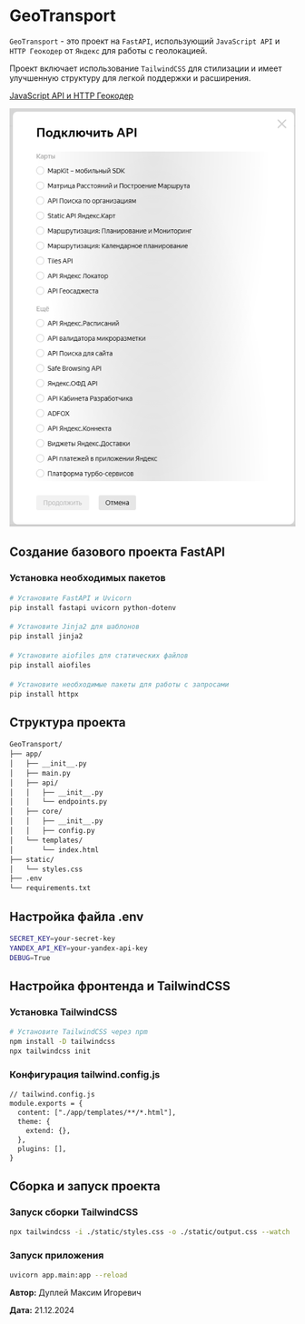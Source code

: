 # GeoTransport

`GeoTransport` - это проект на `FastAPI`, использующий `JavaScript API` и `HTTP Геокодер` от `Яндекс` для работы с геолокацией.

Проект включает использование `TailwindCSS` для стилизации и имеет улучшенную структуру для легкой поддержки и расширения.

[JavaScript API и HTTP Геокодер](https://developer.tech.yandex.ru/services/3)

![api_and_http](api_and_http.png)

## Создание базового проекта FastAPI

### Установка необходимых пакетов

```bash
# Установите FastAPI и Uvicorn
pip install fastapi uvicorn python-dotenv

# Установите Jinja2 для шаблонов
pip install jinja2

# Установите aiofiles для статических файлов
pip install aiofiles

# Установите необходимые пакеты для работы с запросами
pip install httpx
```

## Структура проекта

```markdown
GeoTransport/
├── app/
│   ├── __init__.py
│   ├── main.py
│   ├── api/
│   │   ├── __init__.py
│   │   └── endpoints.py
│   ├── core/
│   │   ├── __init__.py
│   │   ├── config.py
│   └── templates/
│       └── index.html
├── static/
│   └── styles.css
├── .env
└── requirements.txt
```

## Настройка файла .env

```bash
SECRET_KEY=your-secret-key
YANDEX_API_KEY=your-yandex-api-key
DEBUG=True
```

## Настройка фронтенда и TailwindCSS

### Установка TailwindCSS

```bash
# Установите TailwindCSS через npm
npm install -D tailwindcss
npx tailwindcss init
```

### Конфигурация tailwind.config.js

```
// tailwind.config.js
module.exports = {
  content: ["./app/templates/**/*.html"],
  theme: {
    extend: {},
  },
  plugins: [],
}
```

## Сборка и запуск проекта

### Запуск сборки TailwindCSS

```bash
npx tailwindcss -i ./static/styles.css -o ./static/output.css --watch
```

### Запуск приложения

```bash
uvicorn app.main:app --reload
```



**Автор:** Дуплей Максим Игоревич

**Дата:** 21.12.2024
